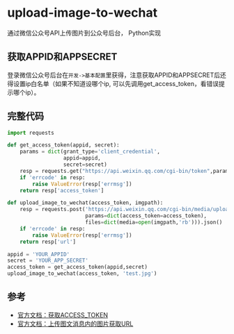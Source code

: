 # upload-image-to-wechat

通过微信公众号API上传图片到公众号后台， Python实现

## 获取APPID和APPSECRET

登录微信公众号后台在`开发->基本配置`里获得，注意获取APPID和APPSECRET后还得设置ip白名单（如果不知道设哪个ip, 可以先调用get_access_token，看错误提示哪个ip）。

## 完整代码

```python
import requests

def get_access_token(appid, secret):
    params = dict(grant_type='client_credential',
                  appid=appid,
                  secret=secret)
    resp = requests.get("https://api.weixin.qq.com/cgi-bin/token",params=params).json()
    if 'errcode' in resp:
        raise ValueError(resp['errmsg'])
    return resp['access_token']

def upload_image_to_wechat(access_token, imgpath):
    resp = requests.post('https://api.weixin.qq.com/cgi-bin/media/uploadimg',
                         params=dict(access_token=access_token),
                         files=dict(media=open(imgpath,'rb'))).json()
    if 'errcode' in resp:
        raise ValueError(resp['errmsg'])
    return resp['url']

appid = 'YOUR_APPID'
secret = 'YOUR_APP_SECRET'
access_token = get_access_token(appid,secret)
upload_image_to_wechat(access_token, 'test.jpg')
```

## 参考

- [官方文档：获取ACCESS_TOKEN](https://developers.weixin.qq.com/doc/offiaccount/Basic_Information/Get_access_token.html)
- [官方文档：上传图文消息内的图片获取URL](https://developers.weixin.qq.com/doc/offiaccount/Asset_Management/Adding_Permanent_Assets.html)
